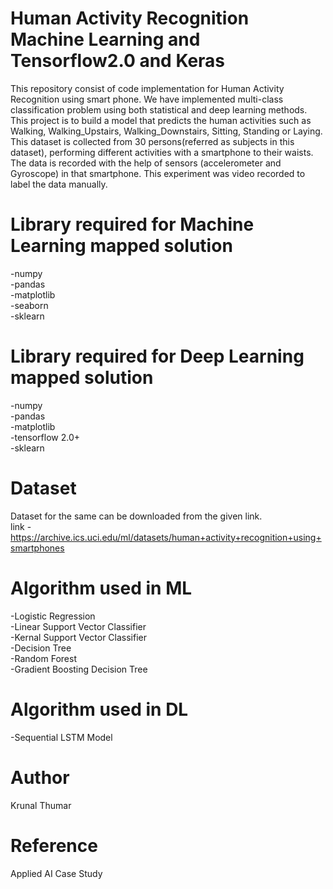 # Human Activity Recognition Machine Learning and Tensorflow2.0 and Keras
This repository consist of code implementation for Human Activity Recognition using smart phone. We have implemented multi-class classification problem using both statistical and deep learning methods.
<br>
This project is to build a model that predicts the human activities such as Walking, Walking_Upstairs, Walking_Downstairs, Sitting, Standing or Laying.
<br>
This dataset is collected from 30 persons(referred as subjects in this dataset), performing different activities with a smartphone to their waists. The data is recorded with the help of sensors (accelerometer and Gyroscope) in that smartphone. This experiment was video recorded to label the data manually.

# Library required for Machine Learning mapped solution
 -numpy 
 <br>
 -pandas
 <br>
 -matplotlib
 <br>
 -seaborn
 <br>
 -sklearn 
 <br>
 
 
# Library required for Deep Learning mapped solution
-numpy 
 <br>
-pandas
 <br>
-matplotlib
 <br>
-tensorflow 2.0+
 <br>
-sklearn 
 <br>
 

# Dataset
Dataset for the same can be downloaded from the given link.<br>
link - https://archive.ics.uci.edu/ml/datasets/human+activity+recognition+using+smartphones
<br>

# Algorithm used in ML
-Logistic Regression<br>
-Linear Support Vector Classifier<br>
-Kernal Support Vector Classifier<br>
-Decision Tree<br>
-Random Forest<br>
-Gradient Boosting Decision Tree<br>

# Algorithm used in DL
-Sequential LSTM Model<br>

# Author
Krunal Thumar<br>

# Reference
Applied AI Case Study<br>
